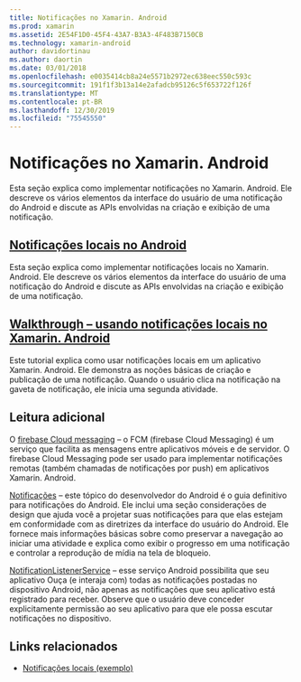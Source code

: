 ```yaml
---
title: Notificações no Xamarin. Android
ms.prod: xamarin
ms.assetid: 2E54F1D0-45F4-43A7-B3A3-4F483B7150CB
ms.technology: xamarin-android
author: davidortinau
ms.author: daortin
ms.date: 03/01/2018
ms.openlocfilehash: e0035414cb8a24e5571b2972ec638eec550c593c
ms.sourcegitcommit: 191f1f3b13a14e2afadcb95126c5f653722f126f
ms.translationtype: MT
ms.contentlocale: pt-BR
ms.lasthandoff: 12/30/2019
ms.locfileid: "75545550"
---
```

# <a name="notifications-in-xamarinandroid"></a>Notificações no Xamarin. Android

Esta seção explica como implementar notificações no Xamarin. Android. Ele descreve os vários elementos da interface do usuário de uma notificação do Android e discute as APIs envolvidas na criação e exibição de uma notificação.

## <a name="local-notifications-in-androidlocal-notificationsmd"></a>[Notificações locais no Android](local-notifications.md)

Esta seção explica como implementar notificações locais no Xamarin. Android. Ele descreve os vários elementos da interface do usuário de uma notificação do Android e discute as APIs envolvidas na criação e exibição de uma notificação.

## <a name="walkthrough---using-local-notifications-in-xamarinandroidlocal-notifications-walkthroughmd"></a>[Walkthrough – usando notificações locais no Xamarin. Android](local-notifications-walkthrough.md)  

Este tutorial explica como usar notificações locais em um aplicativo Xamarin. Android. Ele demonstra as noções básicas de criação e publicação de uma notificação. Quando o usuário clica na notificação na gaveta de notificação, ele inicia uma segunda atividade. 

## <a name="further-reading"></a>Leitura adicional

O [firebase Cloud messaging](~/android/data-cloud/google-messaging/firebase-cloud-messaging.md) &ndash; o FCM (firebase Cloud Messaging) é um serviço que facilita as mensagens entre aplicativos móveis e de servidor. O firebase Cloud Messaging pode ser usado para implementar notificações remotas (também chamadas de notificações por push) em aplicativos Xamarin. Android.

[Notificações](https://developer.android.com/guide/topics/ui/notifiers/notifications.html) &ndash; este tópico do desenvolvedor do Android é o guia definitivo para notificações do Android. Ele inclui uma seção considerações de design que ajuda você a projetar suas notificações para que elas estejam em conformidade com as diretrizes da interface do usuário do Android. Ele fornece mais informações básicas sobre como preservar a navegação ao iniciar uma atividade e explica como exibir o progresso em uma notificação e controlar a reprodução de mídia na tela de bloqueio.

[NotificationListenerService](xref:Android.Service.Notification.NotificationListenerService) &ndash; esse serviço Android possibilita que seu aplicativo Ouça (e interaja com) todas as notificações postadas no dispositivo Android, não apenas as notificações que seu aplicativo está registrado para receber.
Observe que o usuário deve conceder explicitamente permissão ao seu aplicativo para que ele possa escutar notificações no dispositivo.

## <a name="related-links"></a>Links relacionados

- [Notificações locais (exemplo)](https://docs.microsoft.com/samples/xamarin/monodroid-samples/localnotifications)
